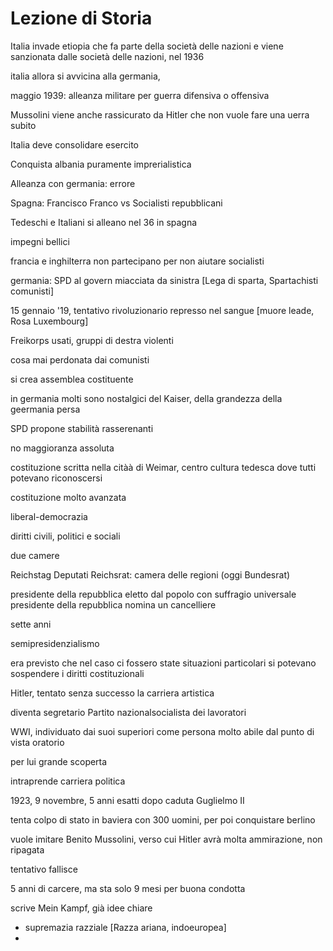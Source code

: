 # Lezione di Storia

Italia invade etiopia che fa parte della società delle nazioni e viene sanzionata dalle società delle nazioni, nel 1936

italia allora si avvicina alla germania,

maggio 1939: alleanza militare per guerra difensiva o offensiva

Mussolini viene anche rassicurato da Hitler che non vuole fare una uerra subito

Italia deve consolidare esercito

Conquista albania puramente imprerialistica


Alleanza con germania: errore


Spagna: Francisco Franco vs Socialisti repubblicani

Tedeschi e Italiani si alleano nel 36 in spagna

impegni bellici


francia e inghilterra non partecipano per non aiutare socialisti


germania: SPD al govern miacciata da sinistra [Lega di sparta, Spartachisti comunisti]

15 gennaio '19, tentativo rivoluzionario represso nel sangue [muore leade, Rosa Luxembourg]

Freikorps usati, gruppi di destra violenti

cosa mai perdonata dai comunisti

si crea assemblea costituente

in germania molti sono nostalgici del Kaiser, della grandezza della geermania persa

SPD propone stabilità
rasserenanti

no maggioranza assoluta

costituzione scritta nella citàà di Weimar, centro cultura tedesca dove tutti potevano riconoscersi

costituzione molto avanzata

liberal-democrazia

diritti civili, politici e sociali

due camere



Reichstag Deputati
Reichsrat: camera delle regioni (oggi Bundesrat)

presidente della repubblica eletto dal popolo con suffragio universale
presidente della repubblica nomina un cancelliere

sette anni

semipresidenzialismo 

era previsto che nel caso ci fossero state situazioni particolari si potevano sospendere i diritti costituzionali


Hitler, tentato senza successo la carriera artistica

diventa segretario Partito nazionalsocialista dei lavoratori


WWI, individuato dai suoi superiori come persona molto abile dal punto di vista oratorio


per lui grande scoperta

intraprende carriera politica

1923, 9 novembre, 5 anni esatti dopo caduta Guglielmo II

tenta colpo di stato in baviera con 300 uomini, per poi conquistare berlino


vuole imitare Benito Mussolini, verso cui Hitler avrà molta ammirazione, non ripagata

tentativo fallisce

5 anni di carcere, ma sta solo 9 mesi per buona condotta

scrive Mein Kampf, già idee chiare

* supremazia razziale [Razza ariana, indoeuropea]
* 
<!--stackedit_data:
eyJoaXN0b3J5IjpbMTAyMDk4NTk0MywzNzk2MDIzODZdfQ==
-->